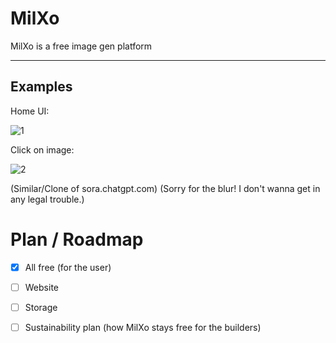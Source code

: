 # MilXo
MilXo is a free image gen platform

---

## Examples

Home UI:


![1](https://github.com/user-attachments/assets/1f12df07-e307-4343-856d-d7e2810ef46f)



Click on image:


![2](https://github.com/user-attachments/assets/816e43a5-7969-4dd2-a7d1-8c1831ede3f0)



(Similar/Clone of sora.chatgpt.com) (Sorry for the blur! I don't wanna get in any legal trouble.)


# Plan / Roadmap

- [x] All free (for the user)  
- [ ] Website  
- [ ] Storage  
- [ ] Sustainability plan (how MilXo stays free for the builders)

